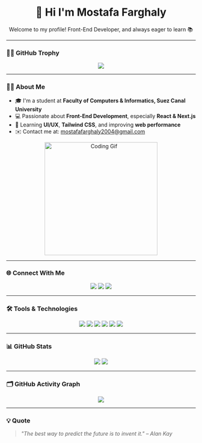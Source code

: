 <h1 align="center">👋 Hi I'm Mostafa Farghaly</h1>

<p align="center">Welcome to my profile! Front-End Developer, and always eager to learn 📚</p>

---

### 🧑‍💼 GitHub Trophy

<p align="center">
  <img src="https://github-profile-trophy.vercel.app/?username=MostafaFarghaly&theme=onedark&margin-w=15&no-bg=true" />
</p>

---

### 🙋‍♂️ About Me

- 🎓 I'm a student at **Faculty of Computers & Informatics, Suez Canal University**
- 💻 Passionate about **Front-End Development**, especially **React & Next.js**
- 🧠 Learning **UI/UX**, **Tailwind CSS**, and improving **web performance**
- ✉️ Contact me at: [mostafafarghaly2004@gmail.com](mailto:mostafafarghaly2004@gmail.com)

<p align="center">
  <img src="https://cdn.dribbble.com/users/1162077/screenshots/3848914/programmer.gif" width="300" alt="Coding Gif"/>
</p>

---

### 🌐 Connect With Me

<p align="center">
  <a href="mailto:mostafafarghaly2004@gmail.com"><img src="https://img.shields.io/badge/Email-D14836?style=for-the-badge&logo=gmail&logoColor=white"/></a>
  <a href="https://www.linkedin.com/in/mostafa-farghaly-026760289"><img src="https://img.shields.io/badge/LinkedIn-0077B5?style=for-the-badge&logo=linkedin&logoColor=white"/></a>
  <a href="https://github.com/MostafaFarghaly"><img src="https://img.shields.io/badge/GitHub-000000?style=for-the-badge&logo=github&logoColor=white"/></a>
</p>

---

### 🛠️ Tools & Technologies

<p align="center">
  <img src="https://img.shields.io/badge/HTML5-E34F26?style=for-the-badge&logo=html5&logoColor=white"/>
  <img src="https://img.shields.io/badge/CSS3-1572B6?style=for-the-badge&logo=css3&logoColor=white"/>
  <img src="https://img.shields.io/badge/JavaScript-F7DF1E?style=for-the-badge&logo=javascript&logoColor=black"/>
  <img src="https://img.shields.io/badge/React-61DAFB?style=for-the-badge&logo=react&logoColor=black"/>
  <img src="https://img.shields.io/badge/Next.js-000000?style=for-the-badge&logo=next.js&logoColor=white"/>
  <img src="https://img.shields.io/badge/TailwindCSS-38B2AC?style=for-the-badge&logo=tailwind-css&logoColor=white"/>
</p>

---

### 📊 GitHub Stats

<p align="center">
  <img src="https://github-readme-stats.vercel.app/api?username=MostafaFarghaly&show_icons=true&theme=radical" />
  <img src="https://github-readme-streak-stats.herokuapp.com/?user=MostafaFarghaly&theme=radical" />
</p>

---

### 🗂️ GitHub Activity Graph

<p align="center">
  <img src="https://github-readme-activity-graph.cyclic.app/graph?username=MostafaFarghaly&theme=dracula" />
</p>

---

### 💡 Quote

> *"The best way to predict the future is to invent it." – Alan Kay*
